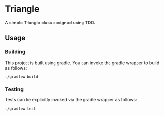 # Triangle

A simple Triangle class designed using TDD.

## Usage

### Building

This project is built using gradle. You can invoke the gradle wrapper to build as follows:

``./gradlew build``

### Testing

Tests can be explicitly invoked via the gradle wrapper as follows:

``./gradlew test``